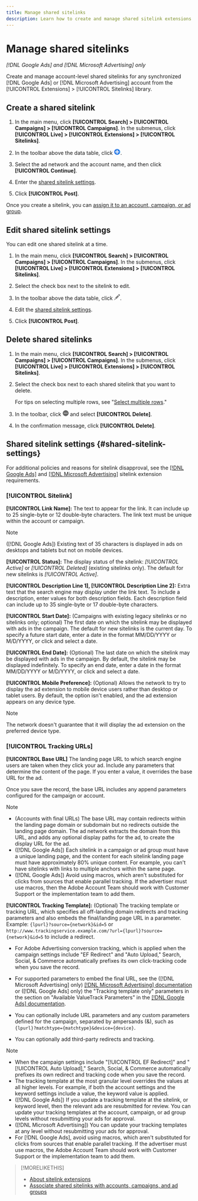 ```yaml
---
title: Manage shared sitelinks
description: Learn how to create and manage shared sitelink extensions.
---
```

# Manage shared sitelinks

*[!DNL Google Ads] and [!DNL Microsoft Advertising] only*

Create and manage account-level shared sitelinks for any synchronized [!DNL Google Ads] or [!DNL Microsoft Advertising] account from the [!UICONTROL Extensions] > [!UICONTROL Sitelinks] library. 

## Create a shared sitelink

1. In the main menu, click **[!UICONTROL Search] > [!UICONTROL Campaigns] > [!UICONTROL Campaigns]**. In the submenus, click **[!UICONTROL Live] > [!UICONTROL Extensions] > [!UICONTROL Sitelinks]**.

1. In the toolbar above the data table, click ![Create](/help/search-social-commerce/assets/add.png "Create").

1. Select the ad network and the account name, and then click **[!UICONTROL Continue]**.

1. Enter the [shared sitelink settings](#shared-sitelink-settings).

1. Click **[!UICONTROL Post]**.

Once you create a sitelink, you can [assign it to an account, campaign, or ad group](sitelink-extension-associate.md).

## Edit shared sitelink settings

You can edit one shared sitelink at a time.

1. In the main menu, click **[!UICONTROL Search] > [!UICONTROL Campaigns] > [!UICONTROL Campaigns]**. In the submenus, click **[!UICONTROL Live] > [!UICONTROL Extensions] > [!UICONTROL Sitelinks]**.

1. Select the check box next to the sitelink to edit.

1. In the toolbar above the data table, click ![Edit](/help/search-social-commerce/assets/edit.png "Edit").

1. Edit the [shared sitelink settings](#shared-sitelink-settings).

1. Click **[!UICONTROL Post]**.

## Delete shared sitelinks

1. In the main menu, click **[!UICONTROL Search] > [!UICONTROL Campaigns] > [!UICONTROL Campaigns]**. In the submenus, click **[!UICONTROL Live] > [!UICONTROL Extensions] > [!UICONTROL Sitelinks]**.

1. Select the check box next to each shared sitelink that you want to delete.

   For tips on selecting multiple rows, see "[Select multiple rows](/help/search-social-commerce/common-tasks/navigation-editing-selection/multiple-rows-select.md)."

1. In the toolbar, click ![More](/help/search-social-commerce/assets/more.png "More") and select **[!UICONTROL Delete]**.

1. In the confirmation message, click **[!UICONTROL Delete]**.

## Shared sitelink settings {#shared-sitelink-settings}

For additional policies and reasons for sitelink disapproval, see the [[!DNL Google Ads]](https://support.google.com/adspolicy/answer/1054210) and [[!DNL Microsoft Advertising]](https://about.ads.microsoft.com/en-us/resources/policies/ad-extensions-policies) sitelink extension requirements.

### [!UICONTROL Sitelink]

**[!UICONTROL Link Name]:** The text to appear for the link. It can include up to 25 single-byte or 12 double-byte characters. The link text must be unique within the account or campaign.

>[!NOTE]
>
>([!DNL Google Ads]) Existing text of 35 characters is displayed in ads on desktops and tablets but not on mobile devices.

**[!UICONTROL Status]:** The display status of the sitelink:  *[!UICONTROL Active]* or *[!UICONTROL Deleted]* (existing sitelinks only). The default for new sitelinks is *[!UICONTROL Active]*.
 
**[!UICONTROL Description Line 1], [!UICONTROL Description Line 2]:** Extra text that the search engine may display under the link text. To include a description, enter values for both description fields. Each description field can include up to 35 single-byte or 17 double-byte characters.

**[!UICONTROL Start Date]:** (Campaigns with existing legacy sitelinks or no sitelinks only; optional) The first date on which the sitelink may be displayed with ads in the campaign. The default for new sitelinks is the current day. To specify a future start date, enter a date in the format MM/DD/YYYY or M/D/YYYY, or click   and select a date.

**[!UICONTROL End Date]:** (Optional) The last date on which the sitelink may be displayed with ads in the campaign. By default, the sitelink may be displayed indefinitely. To specify an end date, enter a date in the format MM/DD/YYYY or M/D/YYYY, or click   and select a date.

**[!UICONTROL Mobile Preference]:** (Optional) Allows the network to try to display the ad extension to mobile device users rather than desktop or tablet users. By default, the option isn't enabled, and the ad extension appears on any device type.

>[!NOTE]
>
>The network doesn't guarantee that it will display the ad extension on the preferred device type.

### [!UICONTROL Tracking URLs]

**[!UICONTROL Base URL]** The landing page URL to which search engine users are taken when they click your ad. Include any parameters that determine the content of the page. If you enter a value, it overrides the base URL for the ad.

Once you save the record, the base URL includes any append parameters configured for the campaign or account. 

>[!NOTE]
>
>* (Accounts with final URLs) The base URL may contain redirects within the landing page domain or subdomain but no redirects outside the landing page domain. The ad network extracts the domain from this URL, and adds any optional display paths for the ad, to create the display URL for the ad.
>* ([!DNL Google Ads]) Each sitelink in a campaign or ad group must have a unique landing page, and the content for each sitelink landing page must have approximately 80% unique content. For example, you can't have sitelinks with links to multiple anchors within the same page.
>* ([!DNL Google Ads]) Avoid using macros, which aren't substituted for clicks from sources that enable parallel tracking. If the advertiser must use macros, then the Adobe Account Team should work with Customer Support or the implementation team to add them.

**[!UICONTROL Tracking Template]:** (Optional) The tracking template or tracking URL, which specifies all off-landing domain redirects and tracking parameters and also embeds the final/landing page URL in a parameter. Example: `{lpurl}?source={network}&id=5` or `http://www.trackingservice.example.com/?url={lpurl}?source={network}&id=5` to include a redirect.

* For Adobe Advertising conversion tracking, which is applied when the campaign settings include "EF Redirect" and "Auto Upload," Search, Social, & Commerce automatically prefixes its own click-tracking code when you save the record.

* For supported parameters to embed the final URL, see the ([!DNL Microsoft Advertising] only) [[!DNL Microsoft Advertising] documentation](https://help.ads.microsoft.com/#apex/3/en/56799) or ([!DNL Google Ads] only) the "Tracking template only" parameters in the section on "Available ValueTrack Parameters" in the [[!DNL Google Ads] documentation](https://support.google.com/google-ads/answer/6305348).
   
* You can optionally include URL parameters and any custom parameters defined for the campaign, separated by ampersands (&), such as `{lpurl}?matchtype={matchtype}&device={device}`.

* You can optionally add third-party redirects and tracking.

>[!NOTE]
>
>* When the campaign settings include "[!UICONTROL EF Redirect]" and "[!UICONTROL Auto Upload]," Search, Social, & Commerce automatically prefixes its own redirect and tracking code when you save the record.
>* The tracking template at the most granular level overrides the values at all higher levels. For example, if both the account settings and the keyword settings include a value, the keyword value is applied.
>* ([!DNL Google Ads]) If you update a tracking template at the  sitelink, or keyword level, then the relevant ads are resubmitted for review. You can update your tracking templates at the account, campaign, or ad group levels without resubmitting your ads for approval.
>* ([!DNL Microsoft Advertising]) You can update your tracking templates at any level without resubmitting your ads for approval.
>* For [!DNL Google Ads], avoid using macros, which aren't substituted for clicks from sources that enable parallel tracking. If the advertiser must use macros, the Adobe Account Team should work with Customer Support or the implementation team to add them.

>[!MORELIKETHIS]
>
>* [About sitelink extensions](sitelink-extension-about.md)
>* [Associate shared sitelinks with accounts, campaigns, and ad groups](sitelink-extension-associate.md)

